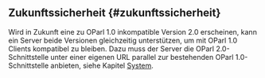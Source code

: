 ## Zukunftssicherheit {#zukunftssicherheit}

Wird in Zukunft eine zu OParl 1.0 inkompatible Version 2.0 erscheinen, kann ein
Server beide Versionen gleichzeitig unterstützen, um mit OParl 1.0 Clients
kompatibel zu bleiben. Dazu muss der Server die OParl 2.0-Schnittstelle unter
einer eigenen URL parallel zur bestehenden OParl 1.0-Schnittstelle anbieten,
siehe Kapitel [System](#system).
